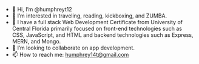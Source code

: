 - 👋 Hi, I’m @humphreyt12
- 👀 I’m interested in traveling, reading, kickboxing, and ZUMBA.
- 🌱 I have a full stack Web Development Certificate from University of Central Florida primarily focused on front-end technologies such as CSS, JavaScript, and HTML and backend technologies such as Express, MERN, and Mongo.
- 💞️ I’m looking to collaborate on app development.
- 📫 How to reach me: humphrey14t@gmail.com
<!---
humphreyt12/humphreyt12 is a ✨ special ✨ repository because its `README.md` (this file) appears on your GitHub profile.
You can click the Preview link to take a look at your changes.
--->
